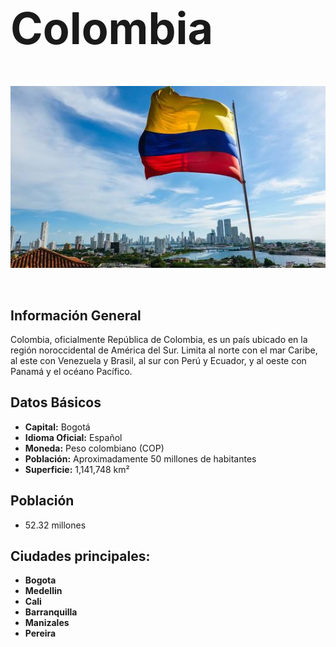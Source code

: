 # <span style="font-size:2.5em">Colombia</span>

<br>

![Mapa de Colombia](img/colombia.jpg)

<br>


## Información General
Colombia, oficialmente República de Colombia, es un país ubicado en la región noroccidental de América del Sur. Limita al norte con el mar Caribe, al este con Venezuela y Brasil, al sur con Perú y Ecuador, y al oeste con Panamá y el océano Pacífico.

## Datos Básicos
- **Capital:** Bogotá
- **Idioma Oficial:** Español
- **Moneda:** Peso colombiano (COP)
- **Población:** Aproximadamente 50 millones de habitantes
- **Superficie:** 1,141,748 km²

## Población
- 52.32 millones

## Ciudades principales:
- **Bogota**
- **Medellin**
- **Cali**
- **Barranquilla**
- **Manizales**
- **Pereira**



